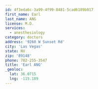 ```yaml
---
id: 4f3eda6c-3a99-4f99-8481-5cad6189b017
first_name: Earl
last_name: ANG
license: M.D.
services:
  - anesthesiology
category: doctors
address: '9260 W Sunset Rd'
city: 'Las Vegas'
state: NV
zip: '89148'
phone: 702-255-3547
title: 'Earl ANG'
_geoloc:
  lat: 36.0715
  lng: -115.189
---
```


